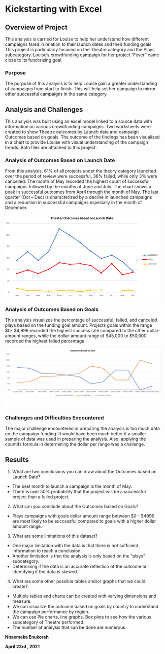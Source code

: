 # Kickstarting with Excel

## Overview of Project

This analysis is carried for Louise to help her understand how different campaigns fared in relation to their launch dates and their funding goals. 
This project is particularly focused on the Theatre category and the Plays subcategory. Louise’s crowdfunding campaign for her project “Fever” came close to its fundraising goal.

### Purpose

The purpose of this analysis is to help Louise gain a greater understanding of campaigns from start to finish.
This will help set her campaign to mirror other successful campaigns in the same category.

## Analysis and Challenges

This analysis was built using an excel model linked to a source data with information on various crowdfunding campaigns. 
Two worksheets were created to show Theatre outcomes by Launch date and campaign Outcomes based on goals. 
The outcome of the findings has been visualized in a chart to provide Louise with visual understanding of the campaign trends. 
Both files are attached to this project.

### Analysis of Outcomes Based on Launch Date

From this analysis, 61% of all projects under the theory category launched over the period of review were successful, 36% failed, while only 3% were cancelled.
The month of May recorded the highest count of successful campaigns followed by the months of June and July. The chart shows a peak in successful outcomes from April through the month of May.
The last quarter (Oct – Dec) is characterized by a decline in launched campaigns and a reduction in successful campaigns especially in the month of December.

![alt text](/Resources/Theater_Outcomes_vs_Launch.png?raw=true)

### Analysis of Outcomes Based on Goals

This analysis visualizes the percentage of successful, failed, and canceled plays based on the funding goal amount.
Projects goals within the range $0- $4,999 recorded the highest success rate compared to the other dollar-amount ranges, while the dollar-amount range of $45,000 to $50,000 recorded the highest failed percentage.

![alt text](/Resources/Outcomes_vs_Goals.png?raw=true)

### Challenges and Difficulties Encountered

The major challenge encountered in preparing the analysis is too much data on the campaign funding. It would have been much better if a smaller sample of data was used in preparing the analysis.
Also, applying the countifs formula in determining the dollar per range was a challenge.

## Results

1. What are two conclusions you can draw about the Outcomes based on Launch Date?

* The best month to launch a campaign is the month of May.
* There is over 50% probability that the project will be a successful project than a failed project.

2. What can you conclude about the Outcomes based on Goals?

* Plays campaigns with goals dollar amount range between $0 - $4999 are most likely to be successful compared to goals with a higher dollar amount range.

3. What are some limitations of this dataset?

* One major limitation with the data is that there is not sufficient information to reach a conclusion. 
* Another limitation is that the analysis is only based on the "plays" subcategory.
* Determining if the data is an accurate reflection of the outcome or identifying if the data is skewed.

4. What are some other possible tables and/or graphs that we could create?

* Multiple tables and charts can be created with varying dimensions and measure. 
* We can visualize the outcome based on goals by country to understand the campaign performance by region.
* We can use Pie charts, line graphs, Box plots to see how the various subcategory of Theatre performed. 
* The number of analysis that can be done are numerous.

**Nnaemeka Enukorah**

**April 23rd , 2021**
